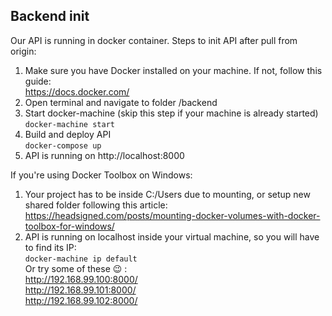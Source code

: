 ## Backend init
Our API is running in docker container.
Steps to init API after pull from origin:
 1. Make sure you have Docker installed on your machine. If not, follow this guide:  
 https://docs.docker.com/
 2. Open terminal and navigate to folder /backend
 3. Start docker-machine (skip this step if your machine is already started)  
 `docker-machine start`
 4. Build and deploy API   
 `docker-compose up`
 5. API is running on http://localhost:8000 
 
 If you're using Docker Toolbox on Windows:
 1. Your project has to be inside C:/Users due to mounting, or setup new shared folder following this article:  
 https://headsigned.com/posts/mounting-docker-volumes-with-docker-toolbox-for-windows/
 2. API is running on localhost inside your virtual machine, so you will have to find its IP:  
  `docker-machine ip default`  
  Or try some of these :wink: :  
  http://192.168.99.100:8000/  
  http://192.168.99.101:8000/  
  http://192.168.99.102:8000/  